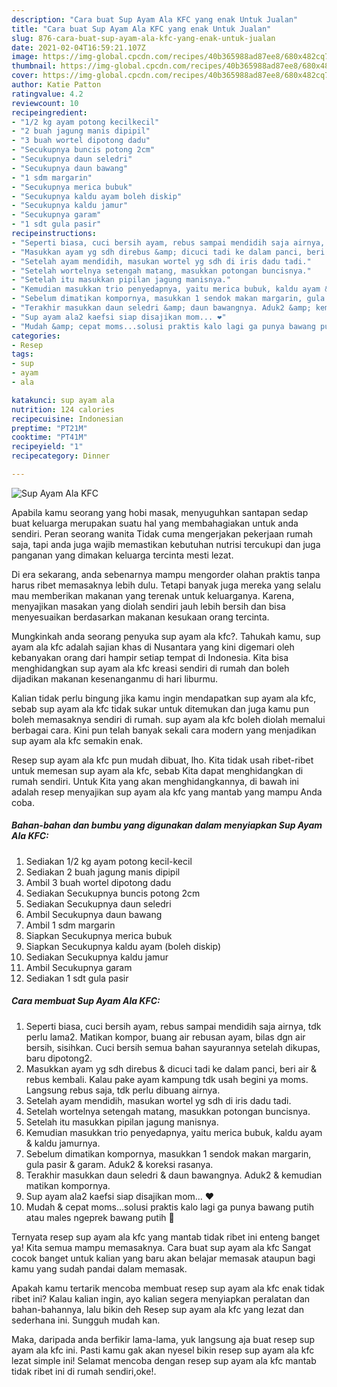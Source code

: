 ```yaml
---
description: "Cara buat Sup Ayam Ala KFC yang enak Untuk Jualan"
title: "Cara buat Sup Ayam Ala KFC yang enak Untuk Jualan"
slug: 876-cara-buat-sup-ayam-ala-kfc-yang-enak-untuk-jualan
date: 2021-02-04T16:59:21.107Z
image: https://img-global.cpcdn.com/recipes/40b365988ad87ee8/680x482cq70/sup-ayam-ala-kfc-foto-resep-utama.jpg
thumbnail: https://img-global.cpcdn.com/recipes/40b365988ad87ee8/680x482cq70/sup-ayam-ala-kfc-foto-resep-utama.jpg
cover: https://img-global.cpcdn.com/recipes/40b365988ad87ee8/680x482cq70/sup-ayam-ala-kfc-foto-resep-utama.jpg
author: Katie Patton
ratingvalue: 4.2
reviewcount: 10
recipeingredient:
- "1/2 kg ayam potong kecilkecil"
- "2 buah jagung manis dipipil"
- "3 buah wortel dipotong dadu"
- "Secukupnya buncis potong 2cm"
- "Secukupnya daun seledri"
- "Secukupnya daun bawang"
- "1 sdm margarin"
- "Secukupnya merica bubuk"
- "Secukupnya kaldu ayam boleh diskip"
- "Secukupnya kaldu jamur"
- "Secukupnya garam"
- "1 sdt gula pasir"
recipeinstructions:
- "Seperti biasa, cuci bersih ayam, rebus sampai mendidih saja airnya, tdk perlu lama2. Matikan kompor, buang air rebusan ayam, bilas dgn air bersih, sisihkan. Cuci bersih semua bahan sayurannya setelah dikupas, baru dipotong2."
- "Masukkan ayam yg sdh direbus &amp; dicuci tadi ke dalam panci, beri air &amp; rebus kembali. Kalau pake ayam kampung tdk usah begini ya moms. Langsung rebus saja, tdk perlu dibuang airnya."
- "Setelah ayam mendidih, masukan wortel yg sdh di iris dadu tadi."
- "Setelah wortelnya setengah matang, masukkan potongan buncisnya."
- "Setelah itu masukkan pipilan jagung manisnya."
- "Kemudian masukkan trio penyedapnya, yaitu merica bubuk, kaldu ayam &amp; kaldu jamurnya."
- "Sebelum dimatikan kompornya, masukkan 1 sendok makan margarin, gula pasir &amp; garam. Aduk2 &amp; koreksi rasanya."
- "Terakhir masukkan daun seledri &amp; daun bawangnya. Aduk2 &amp; kemudian matikan kompornya."
- "Sup ayam ala2 kaefsi siap disajikan mom... ❤️"
- "Mudah &amp; cepat moms...solusi praktis kalo lagi ga punya bawang putih atau males ngeprek bawang putih 🤭"
categories:
- Resep
tags:
- sup
- ayam
- ala

katakunci: sup ayam ala 
nutrition: 124 calories
recipecuisine: Indonesian
preptime: "PT21M"
cooktime: "PT41M"
recipeyield: "1"
recipecategory: Dinner

---
```



![Sup Ayam Ala KFC](https://img-global.cpcdn.com/recipes/40b365988ad87ee8/680x482cq70/sup-ayam-ala-kfc-foto-resep-utama.jpg)

Apabila kamu seorang yang hobi masak, menyuguhkan santapan sedap buat keluarga merupakan suatu hal yang membahagiakan untuk anda sendiri. Peran seorang  wanita Tidak cuma mengerjakan pekerjaan rumah saja, tapi anda juga wajib memastikan kebutuhan nutrisi tercukupi dan juga panganan yang dimakan keluarga tercinta mesti lezat.

Di era  sekarang, anda sebenarnya mampu mengorder olahan praktis tanpa harus ribet memasaknya lebih dulu. Tetapi banyak juga mereka yang selalu mau memberikan makanan yang terenak untuk keluarganya. Karena, menyajikan masakan yang diolah sendiri jauh lebih bersih dan bisa menyesuaikan berdasarkan makanan kesukaan orang tercinta. 



Mungkinkah anda seorang penyuka sup ayam ala kfc?. Tahukah kamu, sup ayam ala kfc adalah sajian khas di Nusantara yang kini digemari oleh kebanyakan orang dari hampir setiap tempat di Indonesia. Kita bisa menghidangkan sup ayam ala kfc kreasi sendiri di rumah dan boleh dijadikan makanan kesenanganmu di hari liburmu.

Kalian tidak perlu bingung jika kamu ingin mendapatkan sup ayam ala kfc, sebab sup ayam ala kfc tidak sukar untuk ditemukan dan juga kamu pun boleh memasaknya sendiri di rumah. sup ayam ala kfc boleh diolah memalui berbagai cara. Kini pun telah banyak sekali cara modern yang menjadikan sup ayam ala kfc semakin enak.

Resep sup ayam ala kfc pun mudah dibuat, lho. Kita tidak usah ribet-ribet untuk memesan sup ayam ala kfc, sebab Kita dapat menghidangkan di rumah sendiri. Untuk Kita yang akan menghidangkannya, di bawah ini adalah resep menyajikan sup ayam ala kfc yang mantab yang mampu Anda coba.

<!--inarticleads1-->

##### Bahan-bahan dan bumbu yang digunakan dalam menyiapkan Sup Ayam Ala KFC:

1. Sediakan 1/2 kg ayam potong kecil-kecil
1. Sediakan 2 buah jagung manis dipipil
1. Ambil 3 buah wortel dipotong dadu
1. Sediakan Secukupnya buncis potong 2cm
1. Sediakan Secukupnya daun seledri
1. Ambil Secukupnya daun bawang
1. Ambil 1 sdm margarin
1. Siapkan Secukupnya merica bubuk
1. Siapkan Secukupnya kaldu ayam (boleh diskip)
1. Sediakan Secukupnya kaldu jamur
1. Ambil Secukupnya garam
1. Sediakan 1 sdt gula pasir




<!--inarticleads2-->

##### Cara membuat Sup Ayam Ala KFC:

1. Seperti biasa, cuci bersih ayam, rebus sampai mendidih saja airnya, tdk perlu lama2. Matikan kompor, buang air rebusan ayam, bilas dgn air bersih, sisihkan. Cuci bersih semua bahan sayurannya setelah dikupas, baru dipotong2.
1. Masukkan ayam yg sdh direbus &amp; dicuci tadi ke dalam panci, beri air &amp; rebus kembali. Kalau pake ayam kampung tdk usah begini ya moms. Langsung rebus saja, tdk perlu dibuang airnya.
1. Setelah ayam mendidih, masukan wortel yg sdh di iris dadu tadi.
1. Setelah wortelnya setengah matang, masukkan potongan buncisnya.
1. Setelah itu masukkan pipilan jagung manisnya.
1. Kemudian masukkan trio penyedapnya, yaitu merica bubuk, kaldu ayam &amp; kaldu jamurnya.
1. Sebelum dimatikan kompornya, masukkan 1 sendok makan margarin, gula pasir &amp; garam. Aduk2 &amp; koreksi rasanya.
1. Terakhir masukkan daun seledri &amp; daun bawangnya. Aduk2 &amp; kemudian matikan kompornya.
1. Sup ayam ala2 kaefsi siap disajikan mom... ❤️
1. Mudah &amp; cepat moms...solusi praktis kalo lagi ga punya bawang putih atau males ngeprek bawang putih 🤭




Ternyata resep sup ayam ala kfc yang mantab tidak ribet ini enteng banget ya! Kita semua mampu memasaknya. Cara buat sup ayam ala kfc Sangat cocok banget untuk kalian yang baru akan belajar memasak ataupun bagi kamu yang sudah pandai dalam memasak.

Apakah kamu tertarik mencoba membuat resep sup ayam ala kfc enak tidak ribet ini? Kalau kalian ingin, ayo kalian segera menyiapkan peralatan dan bahan-bahannya, lalu bikin deh Resep sup ayam ala kfc yang lezat dan sederhana ini. Sungguh mudah kan. 

Maka, daripada anda berfikir lama-lama, yuk langsung aja buat resep sup ayam ala kfc ini. Pasti kamu gak akan nyesel bikin resep sup ayam ala kfc lezat simple ini! Selamat mencoba dengan resep sup ayam ala kfc mantab tidak ribet ini di rumah sendiri,oke!.

